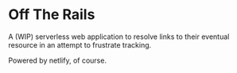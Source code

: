 # Off The Rails

A (WIP) serverless web application to resolve links to their eventual resource in an attempt to frustrate tracking.

Powered by netlify, of course.
